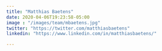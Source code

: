 ```yaml
---
title: "Matthias Baetens"
date: 2020-04-06T19:23:58-05:00
image : "/images/team/mbaetens.jpg"
twitter: "https://twitter.com/matthiasbaetens"
linkedin: "https://www.linkedin.com/in/matthiasbaetens/"

---
```


